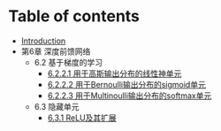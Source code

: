 # Table of contents

* [Introduction](README.md)
* 第6章 深度前馈网络
    * 6.2 基于梯度的学习
        * [6.2.2.1 用于高斯输出分布的线性神单元](Chapter6/6-2-2-1.md)
        * [6.2.2.2 用于Bernoulli输出分布的sigmoid单元](Chapter6/6-2-2-2.md)
        * [6.2.2.3 用于Multinoulli输出分布的softmax单元](Chapter6/6-2-2-3.md)
    * 6.3 隐藏单元
        * [6.3.1 ReLU及其扩展](Chapter6/6-3-1.md)

    